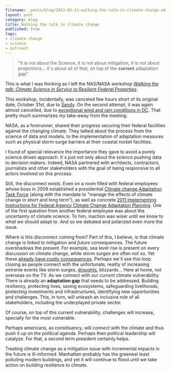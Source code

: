 ```yaml
---
filename: _posts/blog/2013-02-13-walking-the-talk-in-climate-change.md
layout: post
category: blog
title: Walking the talk in climate change
published: true 
tags:
- climate change
- science
- outreach
---
```


>"It is not about the Science, it is not about mitigation, it is not about projections... it´s about all of that, on top of the **current** adaptation gap". 

This is what I was
thinking as I left the NAS/NASA workshop [*Walking the talk: Climate
Science in Service to Resilient Federal
Properties*](http://www.tisp.org/index.cfm?cdid=12848&pid=10231).

This workshop, incidentally, was canceled few hours short of its original date, October 31st, due
to [Sandy](http://en.wikipedia.org/wiki/Hurricane_Sandy#Mid-Atlantic_2). On the second attempt, it was again almost cancelled, due to
[exceptional wind and rain conditions in DC](http://webcache.googleusercontent.com/search?q=cache:V9J9gTKsRpoJ:forecast.weather.gov/showsigwx.php%3Fwarnzone%3DVAZ042%26warncounty%3DVAC107%26local_place1%3DBluemont%252BVA%26product1%3DWind%2BAdvisory+&cd=7&hl=en&ct=clnk&gl=us). That pretty much summarizes
my take-away from the meeting.

<!--more-->

NASA, as a forerunner, shared their progress
securing their federal facilities against the changing climate. They talked about the process from
the science of data and models, to the implementation of adaptation measures such as
physical storm surge barriers at their coastal rocket facilities.

I found of special relevance the importance they gave to avoid a purely science driven
approach. It´s just not only about the science pushing data to decision
makers. Indeed, NASA partnered with architects, contractors, journalists and other
stakeholders with the goal of being responsive to all actors involved on
this process.

Still, the disconnect exists. Even on a room filled with federal
employees whose boss in 2009 established a presidential [Climate change Adaptation Task
Force](http://www.whitehouse.gov/administration/eop/ceq/initiatives/adaptation) (along with the mandate to "manage the effects of climate change in short and long term"), 
as well as concrete [2011 Implementing Instructions for Federal Agency Climate Change Adaptation Planning](http://www.whitehouse.gov/sites/default/files/microsites/ceq/adaptation_final_implementing_instructions_3_3.pdf).
 One of the first question from another
federal employee was about the uncertainty of climate science. To him,
inaction was wiser until we know to *what* we should adapt *to*.
And so we debated and polarized even more the issue.

Where is this disconnect coming from? Part of this, I believe, is that
climate change is linked to mitigation and *future* consequences. The future overshadows the present. For example, sea level rise is present on every
discussion on climate change, while storm surges are often not so. Yet these [already have costly
consequences](http://www.scientificamerican.com/article.cfm?id=how-to-protect-new-york-city-from-storm-surges). Perhaps
we´ll see this loop closing as people connect with the unfortunate,
reality of increasing extreme events like storm surges,
[droughts](http://droughtmonitor.unl.edu/),
blizzards... Here at home, not overseas on the TV. As we connect  with our *current* climate
vulnerability: There is already an **adaptation gap** that needs to be
addressed. Building resiliency, protecting lives, saving ecosystems, safeguarding livelihoods,
protecting investments and infrastructures, identifying new
opportunities and challenges. This, in turn, will unleash an inclusive role of all stakeholders, including 
the underplayed private sector.

Of course, on top of this current vulnerability, challenges will increase,
specially for the most vulnerable. 

Perhaps americans, as constituency, will *connect* with the climate and thus push it up on the
political agenda. Perhaps then political leadership will catalyze. For
that, a second term president certainly helps.

Treating climate change as a mitigation issue with incremental impacts in the future is ill-informed. Manhattan probably has the greenest least polluting modern buildings, and yet it
will continue to flood until we take action on building resilience to
climate. 



